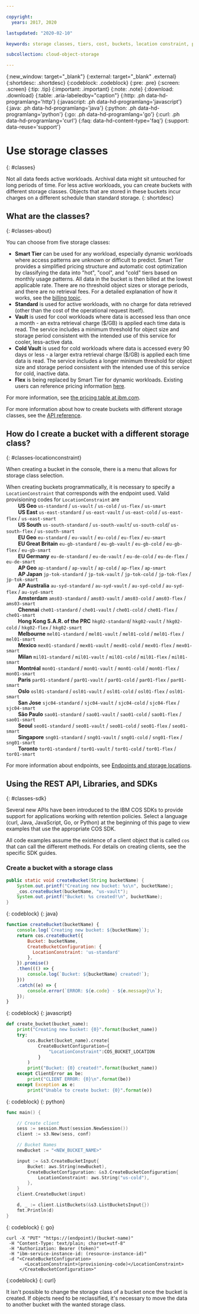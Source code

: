 ```yaml
---

copyright:
  years: 2017, 2020

lastupdated: "2020-02-10"

keywords: storage classes, tiers, cost, buckets, location constraint, provisioning code, locationconstraint

subcollection: cloud-object-storage

---
```

{:new_window: target="_blank"}
{:external: target="_blank" .external}
{:shortdesc: .shortdesc}
{:codeblock: .codeblock}
{:pre: .pre}
{:screen: .screen}
{:tip: .tip}
{:important: .important}
{:note: .note}
{:download: .download} 
{:table: .aria-labeledby="caption"}
{:http: .ph data-hd-programlang='http'} 
{:javascript: .ph data-hd-programlang='javascript'} 
{:java: .ph data-hd-programlang='java'} 
{:python: .ph data-hd-programlang='python'}
{:go: .ph data-hd-programlang='go'}
{:curl: .ph data-hd-programlang='curl'}
{:faq: data-hd-content-type='faq'}
{:support: data-reuse='support'}

# Use storage classes
{: #classes}

Not all data feeds active workloads. Archival data might sit untouched for long periods of time. For less active workloads, you can create buckets with different storage classes. Objects that are stored in these buckets incur charges on a different schedule than standard storage.
{: shortdesc}

## What are the classes?
{: #classes-about}

You can choose from five storage classes:

*  **Smart Tier** can be used for any workload, especially dynamic workloads where access patterns are unknown or difficult to predict.  Smart Tier provides a simplified pricing structure and automatic cost optimization by classifying the data into "hot", "cool", and "cold" tiers based on monthly usage patterns. All data in the bucket is then billed at the lowest applicable rate.  There are no threshold object sizes or storage periods, and there are no retrieval fees. For a detailed explanation of how it works, see the [billing topic](/docs/services/cloud-object-storage/iam?topic=cloud-object-storage-billing#billing-storage-classes).
*  **Standard** is used for active workloads, with no charge for data retrieved (other than the cost of the operational request itself).
*  **Vault** is used for cool workloads where data is accessed less than once a month - an extra retrieval charge ($/GB) is applied each time data is read. The service includes a minimum threshold for object size and storage period consistent with the intended use of this service for cooler, less-active data.
*  **Cold Vault** is used for cold workloads where data is accessed every 90 days or less - a larger extra retrieval charge ($/GB) is applied each time data is read. The service includes a longer minimum threshold for object size and storage period consistent with the intended use of this service for cold, inactive data.
*  **Flex** is being replaced by Smart Tier for dynamic workloads. Existing users can reference pricing information [here](/docs/cloud-object-storage?topic=cloud-object-storage-flex-pricing).

For more information, see [the pricing table at ibm.com](https://www.ibm.com/cloud/object-storage#s3api).

For more information about how to create buckets with different storage classes, see the [API reference](/docs/services/cloud-object-storage/api-reference?topic=cloud-object-storage-compatibility-api-bucket-operations#compatibility-api-storage-class).

## How do I create a bucket with a different storage class?
{: #classes-locationconstraint}

When creating a bucket in the console, there is a menu that allows for storage class selection. 

When creating buckets programmatically, it is necessary to specify a `LocationConstraint` that corresponds with the endpoint used. Valid provisioning codes for `LocationConstraint` are <br>
&emsp;&emsp;  **US Geo** `us-standard`                        / `us-vault`      / `us-cold`      / `us-flex`         / `us-smart` <br>
&emsp;&emsp;  **US East** `us-east-standard`                  / `us-east-vault` / `us-east-cold` / `us-east-flex`    / `us-east-smart` <br>
&emsp;&emsp;  **US South** `us-south-standard`                / `us-south-vault`/ `us-south-cold`/ `us-south-flex`   / `us-south-smart` <br>
&emsp;&emsp;  **EU Geo** `eu-standard`                        / `eu-vault`      / `eu-cold`      / `eu-flex`         / `eu-smart` <br>
&emsp;&emsp;  **EU Great Britain** `eu-gb-standard`           / `eu-gb-vault`   / `eu-gb-cold`   / `eu-gb-flex`      / `eu-gb-smart` <br>
&emsp;&emsp;  **EU Germany** `eu-de-standard`                 / `eu-de-vault`   / `eu-de-cold`   / `eu-de-flex`      / `eu-de-smart` <br>
&emsp;&emsp;  **AP Geo** `ap-standard`                        / `ap-vault`      / `ap-cold`      / `ap-flex`         / `ap-smart` <br>
&emsp;&emsp;  **AP Japan** `jp-tok-standard`                  / `jp-tok-vault`  / `jp-tok-cold`  / `jp-tok-flex`     / `jp-tok-smart`<br>
&emsp;&emsp;  **AP Australia** `au-syd-standard`              / `au-syd-vault`  / `au-syd-cold`  / `au-syd-flex`     / `au-syd-smart` <br>
&emsp;&emsp;  **Amsterdam** `ams03-standard`                  / `ams03-vault`   / `ams03-cold`   / `ams03-flex`      / `ams03-smart` <br>
&emsp;&emsp;  **Chennai** `che01-standard`                    / `che01-vault`   / `che01-cold`   / `che01-flex`      / `che01-smart` <br>
&emsp;&emsp;  **Hong Kong S.A.R. of the PRC** `hkg02-standard`/ `hkg02-vault`   / `hkg02-cold`   / `hkg02-flex`      / `hkg02-smart` <br>
&emsp;&emsp;  **Melbourne** `mel01-standard`                  / `mel01-vault`   / `mel01-cold`   / `mel01-flex`      / `mel01-smart` <br>
&emsp;&emsp;  **Mexico** `mex01-standard`                     / `mex01-vault`   / `mex01-cold`   / `mex01-flex`      / `mex01-smart` <br>
&emsp;&emsp;  **Milan** `mil01-standard`                      / `mil01-vault`   / `mil01-cold`   / `mil01-flex`      / `mil01-smart` <br>
&emsp;&emsp;  **Montréal** `mon01-standard`                   / `mon01-vault`   / `mon01-cold`   / `mon01-flex`      / `mon01-smart` <br>
&emsp;&emsp;  **Paris** `par01-standard`                      / `par01-vault`   / `par01-cold`   / `par01-flex`      / `par01-smart` <br>
&emsp;&emsp;  **Oslo** `osl01-standard`                       / `osl01-vault`   / `osl01-cold`   / `osl01-flex`      / `osl01-smart` <br>
&emsp;&emsp;  **San Jose** `sjc04-standard`                   / `sjc04-vault`   / `sjc04-cold`   / `sjc04-flex`      / `sjc04-smart` <br>
&emsp;&emsp;  **São Paulo** `sao01-standard`                  / `sao01-vault`   / `sao01-cold`   / `sao01-flex`      / `sao01-smart` <br>
&emsp;&emsp;  **Seoul** `seo01-standard`                      / `seo01-vault`   / `seo01-cold`   / `seo01-flex`      / `seo01-smart` <br>
&emsp;&emsp;  **Singapore** `sng01-standard`                  / `sng01-vault`   / `sng01-cold`   / `sng01-flex`      / `sng01-smart` <br>
&emsp;&emsp;  **Toronto** `tor01-standard`                    / `tor01-vault`   / `tor01-cold`   / `tor01-flex`      / `tor01-smart` <br>


For more information about endpoints, see [Endpoints and storage locations](/docs/services/cloud-object-storage?topic=cloud-object-storage-endpoints#endpoints).

## Using the REST API, Libraries, and SDKs
{: #classes-sdk}

Several new APIs have been introduced to the IBM COS SDKs to provide support for applications working with retention policies. Select a language (curl, Java, JavaScript, Go, or Python) at the beginning of this page to view examples that use the appropriate COS SDK. 

 All code examples assume the existence of a client object that is called `cos` that can call the different methods. For details on creating clients, see the specific SDK guides.


### Create a bucket with a storage class

```java
public static void createBucket(String bucketName) {
    System.out.printf("Creating new bucket: %s\n", bucketName);
    _cos.createBucket(bucketName, "us-vault");
    System.out.printf("Bucket: %s created!\n", bucketName);
}
```
{: codeblock}
{: java}


```javascript
function createBucket(bucketName) {
    console.log(`Creating new bucket: ${bucketName}`);
    return cos.createBucket({
        Bucket: bucketName,
        CreateBucketConfiguration: {
          LocationConstraint: 'us-standard'
        },        
    }).promise()
    .then((() => {
        console.log(`Bucket: ${bucketName} created!`);
    }))
    .catch((e) => {
        console.error(`ERROR: ${e.code} - ${e.message}\n`);
    });
}
```
{: codeblock}
{: javascript}


```py
def create_bucket(bucket_name):
    print("Creating new bucket: {0}".format(bucket_name))
    try:
        cos.Bucket(bucket_name).create(
            CreateBucketConfiguration={
                "LocationConstraint":COS_BUCKET_LOCATION
            }
        )
        print("Bucket: {0} created!".format(bucket_name))
    except ClientError as be:
        print("CLIENT ERROR: {0}\n".format(be))
    except Exception as e:
        print("Unable to create bucket: {0}".format(e))
```
{: codeblock}
{: python}

```go
func main() {

    // Create client
    sess := session.Must(session.NewSession())
    client := s3.New(sess, conf)

    // Bucket Names
    newBucket := "<NEW_BUCKET_NAME>"

    input := &s3.CreateBucketInput{
        Bucket: aws.String(newBucket),
        CreateBucketConfiguration: &s3.CreateBucketConfiguration{
            LocationConstraint: aws.String("us-cold"),
        },
    }
    client.CreateBucket(input)

    d, _ := client.ListBuckets(&s3.ListBucketsInput{})
    fmt.Println(d)
}
```
{: codeblock}
{: go}


```
curl -X "PUT" "https://(endpoint)/(bucket-name)"
 -H "Content-Type: text/plain; charset=utf-8"
 -H "Authorization: Bearer (token)"
 -H "ibm-service-instance-id: (resource-instance-id)"
 -d "<CreateBucketConfiguration>
       <LocationConstraint>(provisioning-code)</LocationConstraint>
     </CreateBucketConfiguration>"
```
{:codeblock}
{: curl}

It isn't possible to change the storage class of a bucket once the bucket is created. If objects need to be reclassified, it's necessary to move the data to another bucket with the wanted storage class. 
